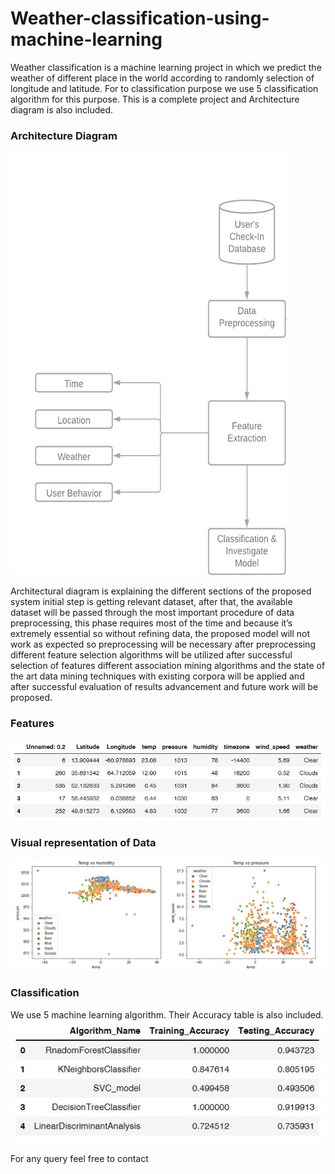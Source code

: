 # Weather-classification-using-machine-learning
Weather classification is a machine learning project in which we predict the weather of different place in the world according to randomly selection of longitude and latitude. For to classification purpose we use 5 classification algorithm for this purpose. This is a complete project and Architecture diagram is also included. 
### Architecture Diagram
![1](1.jpg)

Architectural diagram is explaining the different sections of the proposed system initial step is getting relevant dataset, after that, the available dataset will be passed through the most important procedure of data preprocessing, this phase requires most of the time and because it’s extremely essential so without refining data, the proposed model will not work as expected so preprocessing will be necessary after preprocessing different feature selection algorithms will be utilized after successful selection of features different association mining algorithms and the state of the art data mining techniques with existing corpora will be applied and after successful evaluation of results advancement and future work will be proposed.
### Features 
![2](2.jpg)

### Visual representation of Data
![3](3.jpg)

### Classification 
We use 5 machine learning algorithm. Their Accuracy table is also included.
![4](4.jpg)

For any query feel free to contact
